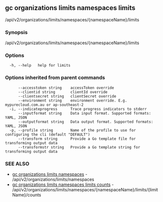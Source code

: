 ## gc organizations limits namespaces limits

/api/v2/organizations/limits/namespaces/{namespaceName}/limits

### Synopsis

/api/v2/organizations/limits/namespaces/{namespaceName}/limits

### Options

```
  -h, --help   help for limits
```

### Options inherited from parent commands

```
      --accesstoken string    accessToken override
      --clientid string       clientId override
      --clientsecret string   clientSecret override
      --environment string    environment override. E.g. mypurecloud.com.au or ap-southeast-2
  -i, --indicateprogress      Trace progress indicators to stderr
      --inputformat string    Data input format. Supported formats: YAML, JSON
      --outputformat string   Data output format. Supported formats: YAML, JSON
  -p, --profile string        Name of the profile to use for configuring the cli (default "DEFAULT")
      --transform string      Provide a Go template file for transforming output data
      --transformstr string   Provide a Go template string for transforming output data
```

### SEE ALSO

* [gc organizations limits namespaces](gc_organizations_limits_namespaces.html)	 - /api/v2/organizations/limits/namespaces
* [gc organizations limits namespaces limits counts](gc_organizations_limits_namespaces_limits_counts.html)	 - /api/v2/organizations/limits/namespaces/{namespaceName}/limits/{limitName}/counts


